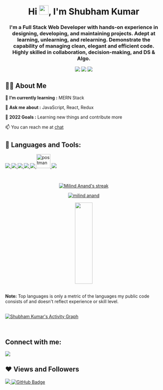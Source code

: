 <h1 align="center">Hi <img src="https://raw.githubusercontent.com/MartinHeinz/MartinHeinz/master/wave.gif" width="30px">, I'm Shubham Kumar</h1>
<h3 align="center">I'm a Full Stack Web Developer with hands-on experience in designing, developing,
and maintaining projects. Adept at learning, unlearning, and relearning. Demonstrate the capability of managing
clean, elegant and efficient code. Highly skilled in collaboration, decision-making,
and DS & Algo.</h3>

<p align= "center">

<img src="https://img.shields.io/badge/JS-Javascript-red"/>
<img src="https://img.shields.io/badge/React-React-blue"/>
 <img src="https://img.shields.io/badge/React-Redux-blue"/>

</p>

## 🙋‍♂️ About Me

🌱 **I’m currently learning :** MERN Stack

💬 **Ask me about :** JavaScript, React, Redux

🥅 **2022 Goals :** Learning new things and contribute more

📫 You can reach me at [chat](mailto:shubhamkr0412@gmail.com)

## 🚀 Languages and Tools:

<p align="left">
    <a href="https://www.w3.org/html/" target="_blank"> <img src="https://img.icons8.com/color/48/000000/html-5.png"/> </a>
    <a href="https://www.w3schools.com/css/" target="_blank"> <img src="https://img.icons8.com/color/48/000000/css3.png"/> </a>
    <a href="https://developer.mozilla.org/en-US/docs/Web/JavaScript" target="_blank"> <img src="https://img.icons8.com/color/48/000000/javascript.png"/> </a>
    <a href="https://reactjs.org/" target="_blank"> <img src="https://img.icons8.com/color/48/000000/react-native.png"/> </a>
    <a href="https://redux.js.org" target="_blank"> <img src="https://img.icons8.com/color/48/000000/redux.png"/> </a>     
     <a href="https://postman.com" target="_blank"> <img src="https://www.vectorlogo.zone/logos/getpostman/getpostman-icon.svg" alt="postman" width="45" height="45"/> </a>
    <a href="https://git-scm.com/" target="_blank"> <img src="https://img.icons8.com/color/48/000000/git.png"/> </a>
      
</p>
<br/>

<p align="center">
    <a href="https://github.com/shubhamkr0412/github-readme-streak-stats">
        <img title="🔥 Get streak stats for your profile at git.io/streak-stats" alt="Milind Anand's streak" src="https://github-readme-streak-stats.herokuapp.com/?user=shubhamkr0412&theme=black-ice&hide_border=true&stroke=0000&background=060A0CD0"/>
    </a>
</p>

  <p align="center">
    <a href="https://github.com/shubhamkr0412/github-readme-stats"><img alt="milind anand" Github Stats" src="https://github-readme-stats.vercel.app/api?username=shubhamkr0412&show_icons=true&count_private=true&theme=react&hide_border=true&bg_color=0D1117" /></a>
    </p>
     
  <p align="center">
    <img src="https://github-readme-stats.vercel.app/api/top-langs/?username=shubhamkr0412&theme=react&hide_border=true&bg_color=0D1117" height="260px" width="33.25%"/>
    </p>
  
  <br/>
  <b>Note:</b> Top languages is only a metric of the languages my public code consists of and doesn't reflect experience or skill level.

<br/>
<br/>

<a href="https://github.com/shubhamkr0412/github-readme-activity-graph"><img alt="Shubham Kumar's Activity Graph" src="https://activity-graph.herokuapp.com/graph?username=shubhamkr0412&bg_color=0D1117&color=5BCDEC&line=5BCDEC&point=FFFFFF&hide_border=true" /></a>

<br/>

## Connect with me:

<p align="left">

<a href = "https://www.linkedin.com/in/shubham-kumar04/"><img src="https://img.icons8.com/fluent/48/000000/linkedin.png"/></a>

</p>

## ❤ Views and Followers

<a href="https://github.com/shubhamkr0412/github-profile-views-counter">
    <img src="https://komarev.com/ghpvc/?username=shubhamkr0412">
</a>
<a href="https://github.com/shubhamkr0412?tab=followers"><img src="https://img.shields.io/github/followers/Milind74?label=Followers&style=social" alt="GitHub Badge"></a>
